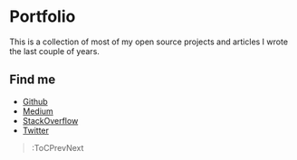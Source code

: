# Portfolio

This is a collection of most of my open source projects and articles I wrote the last couple of years.

## Find me

* [Github](https://github.com/patrickfav)
* [Medium](https://medium.com/@patrickfav)
* [StackOverflow](https://stackoverflow.com/users/774398/patrick-favre)
* [Twitter](https://twitter.com/patrickfav)

> :ToCPrevNext